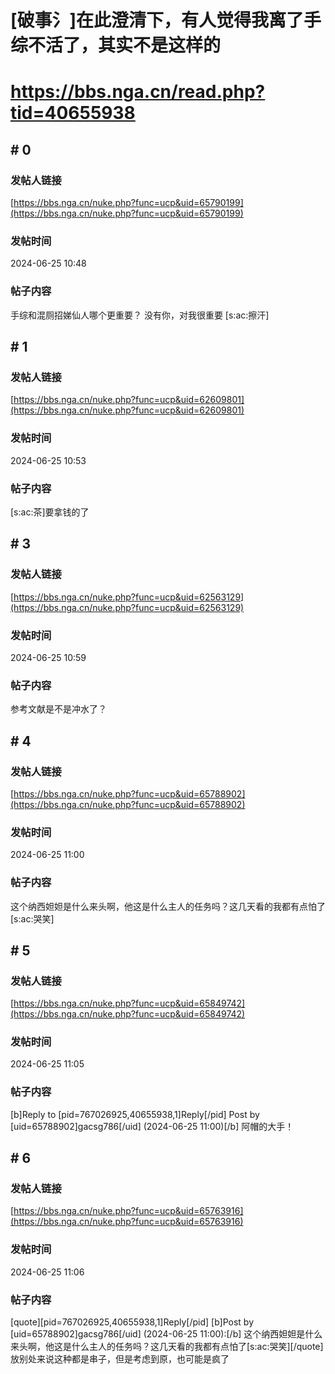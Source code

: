 # [破事氵]在此澄清下，有人觉得我离了手综不活了，其实不是这样的
# https://bbs.nga.cn/read.php?tid=40655938

## \# 0
### 发帖人链接
[https://bbs.nga.cn/nuke.php?func=ucp&uid=65790199](https://bbs.nga.cn/nuke.php?func=ucp&uid=65790199)
### 发帖时间
2024-06-25 10:48
### 帖子内容
手综和混厕招娣仙人哪个更重要？
没有你，对我很重要
[s:ac:擦汗]
## \# 1
### 发帖人链接
[https://bbs.nga.cn/nuke.php?func=ucp&uid=62609801](https://bbs.nga.cn/nuke.php?func=ucp&uid=62609801)
### 发帖时间
2024-06-25 10:53
### 帖子内容
[s:ac:茶]要拿钱的了
## \# 3
### 发帖人链接
[https://bbs.nga.cn/nuke.php?func=ucp&uid=62563129](https://bbs.nga.cn/nuke.php?func=ucp&uid=62563129)
### 发帖时间
2024-06-25 10:59
### 帖子内容
参考文献是不是冲水了？
## \# 4
### 发帖人链接
[https://bbs.nga.cn/nuke.php?func=ucp&uid=65788902](https://bbs.nga.cn/nuke.php?func=ucp&uid=65788902)
### 发帖时间
2024-06-25 11:00
### 帖子内容
这个纳西妲妲是什么来头啊，他这是什么主人的任务吗？这几天看的我都有点怕了[s:ac:哭笑]
## \# 5
### 发帖人链接
[https://bbs.nga.cn/nuke.php?func=ucp&uid=65849742](https://bbs.nga.cn/nuke.php?func=ucp&uid=65849742)
### 发帖时间
2024-06-25 11:05
### 帖子内容
[b]Reply to [pid=767026925,40655938,1]Reply[/pid] Post by [uid=65788902]gacsg786[/uid] (2024-06-25 11:00)[/b]
阿帽的大手！
## \# 6
### 发帖人链接
[https://bbs.nga.cn/nuke.php?func=ucp&uid=65763916](https://bbs.nga.cn/nuke.php?func=ucp&uid=65763916)
### 发帖时间
2024-06-25 11:06
### 帖子内容
[quote][pid=767026925,40655938,1]Reply[/pid] [b]Post by [uid=65788902]gacsg786[/uid] (2024-06-25 11:00):[/b]
这个纳西妲妲是什么来头啊，他这是什么主人的任务吗？这几天看的我都有点怕了[s:ac:哭笑][/quote]
放别处来说这种都是串子，但是考虑到原，也可能是疯了
